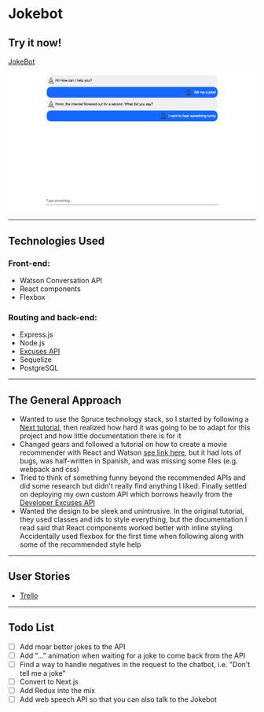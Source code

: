 # Jokebot

## Try it now!
[JokeBot](https://racecube.herokuapp.com/)

![alt text](public/images/jokebot.png "Jokebot")

-----------------------------
## Technologies Used

### Front-end: 
* Watson Conversation API
* React components
* Flexbox

### Routing and back-end:
* Express.js 
* Node.js
* [Excuses API](https://excuses-api.herokuapp.com/)
* Sequelize
* PostgreSQL

-----------------------------
## The General Approach

* Wanted to use the Spruce technology stack, so I started by following a [Next tutorial](https://learnnextjs.com/), then realized how hard it was going to be to adapt for this project and how little documentation there is for it
* Changed gears and followed a tutorial on how to create a movie recommender with React and Watson [see link here](https://developer.ibm.com/recipes/tutorials/how-to-create-a-chatbot-of-movie-recommendations-with-reactjs-and-connect-it-to-facebook-messenger/), but it had lots of bugs, was half-written in Spanish, and was missing some files (e.g. webpack and css) 
* Tried to think of something funny beyond the recommended APIs and did some research but didn't really find anything I liked. Finally settled on deploying my own custom API which borrows heavily from the [Developer Excuses API](http://developerexcuses.com/)
* Wanted the design to be sleek and unintrusive. In the original tutorial, they used classes and ids to style everything, but the documentation I read said that React components worked better with inline styling. Accidentally used flexbox for the first time when following along with some of the recommended style help

-----------------------------
## User Stories

* [Trello](https://trello.com/b/LJw06k0d/react-chatbot)

-----------------------------
## Todo List

- [ ] Add moar better jokes to the API
- [ ] Add "..." animation when waiting for a joke to come back from the API
- [ ] Find a way to handle negatives in the request to the chatbot, i.e. "Don't tell me a joke"
- [ ] Convert to Next.js
- [ ] Add Redux into the mix
- [ ] Add web speech API so that you can also talk to the Jokebot